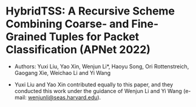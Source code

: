 # HybridTSS: A Recursive Scheme Combining Coarse- and Fine-Grained Tuples for Packet Classification (APNet 2022)
* Authors: Yuxi Liu, Yao Xin, Wenjun Li*, Haoyu Song, Ori Rottenstreich, Gaogang Xie, Weichao Li and Yi Wang

* Yuxi Liu and Yao Xin contributed equally to this paper, and they conducted this work under the guidance of Wenjun Li and Yi Wang (e-mail: wenjunli@seas.harvard.edu).
